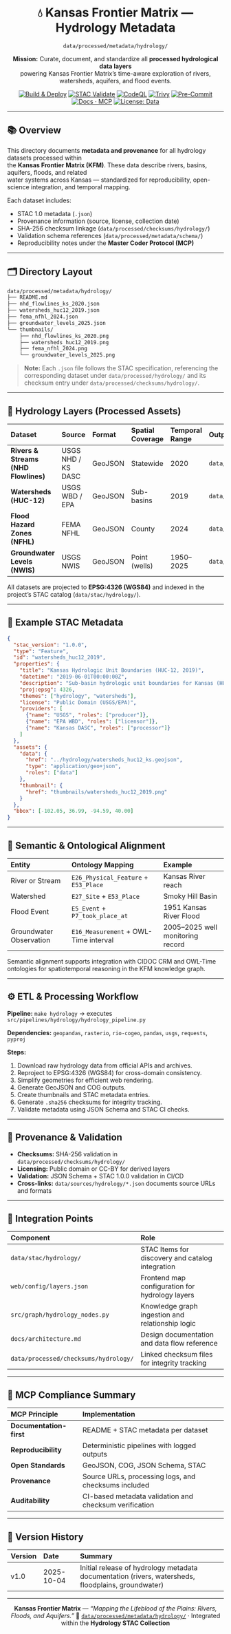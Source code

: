<div align="center">

# 💧 Kansas Frontier Matrix — Hydrology Metadata  
`data/processed/metadata/hydrology/`

**Mission:** Curate, document, and standardize all **processed hydrological data layers**  
powering Kansas Frontier Matrix’s time-aware exploration of rivers, watersheds, aquifers, and flood events.

[![Build & Deploy](https://github.com/bartytime4life/Kansas-Frontier-Matrix/actions/workflows/site.yml/badge.svg)](../../../.github/workflows/site.yml)
[![STAC Validate](https://github.com/bartytime4life/Kansas-Frontier-Matrix/actions/workflows/stac-validate.yml/badge.svg)](../../../.github/workflows/stac-validate.yml)
[![CodeQL](https://github.com/bartytime4life/Kansas-Frontier-Matrix/actions/workflows/codeql.yml/badge.svg)](../../../.github/workflows/codeql.yml)
[![Trivy](https://github.com/bartytime4life/Kansas-Frontier-Matrix/actions/workflows/trivy.yml/badge.svg)](../../../.github/workflows/trivy.yml)
[![Pre-Commit](https://img.shields.io/badge/pre--commit-enabled-brightgreen.svg)](https://pre-commit.com/)
[![Docs · MCP](https://img.shields.io/badge/Docs-MCP-blue)](../../../docs/)
[![License: Data](https://img.shields.io/badge/License-CC--BY%204.0-green)](../../../LICENSE)

</div>

---

## 📚 Overview

This directory documents **metadata and provenance** for all hydrology datasets processed within  
the **Kansas Frontier Matrix (KFM)**. These data describe rivers, basins, aquifers, floods, and related  
water systems across Kansas — standardized for reproducibility, open-science integration, and temporal mapping.

Each dataset includes:
- STAC 1.0 metadata (`.json`)  
- Provenance information (source, license, collection date)  
- SHA-256 checksum linkage (`data/processed/checksums/hydrology/`)  
- Validation schema references (`data/processed/metadata/schema/`)  
- Reproducibility notes under the **Master Coder Protocol (MCP)**  

---

## 🗂️ Directory Layout

```bash
data/processed/metadata/hydrology/
├── README.md
├── nhd_flowlines_ks_2020.json
├── watersheds_huc12_2019.json
├── fema_nfhl_2024.json
├── groundwater_levels_2025.json
└── thumbnails/
    ├── nhd_flowlines_ks_2020.png
    ├── watersheds_huc12_2019.png
    ├── fema_nfhl_2024.png
    └── groundwater_levels_2025.png
````

> **Note:**
> Each `.json` file follows the STAC specification, referencing the corresponding dataset under
> `data/processed/hydrology/` and its checksum entry under `data/processed/checksums/hydrology/`.

---

## 🌊 Hydrology Layers (Processed Assets)

| Dataset                              | Source             | Format  | Spatial Coverage | Temporal Range | Output                                                   |
| :----------------------------------- | :----------------- | :------ | :--------------- | :------------- | :------------------------------------------------------- |
| **Rivers & Streams (NHD Flowlines)** | USGS NHD / KS DASC | GeoJSON | Statewide        | 2020           | `data/processed/hydrology/nhd_flowlines_ks.geojson`      |
| **Watersheds (HUC-12)**              | USGS WBD / EPA     | GeoJSON | Sub-basins       | 2019           | `data/processed/hydrology/watersheds_huc12_ks.geojson`   |
| **Flood Hazard Zones (NFHL)**        | FEMA NFHL          | GeoJSON | County           | 2024           | `data/processed/hydrology/fema_nfhl_ks.geojson`          |
| **Groundwater Levels (NWIS)**        | USGS NWIS          | GeoJSON | Point (wells)    | 1950–2025      | `data/processed/hydrology/groundwater_levels_ks.geojson` |

All datasets are projected to **EPSG:4326 (WGS84)** and indexed in the project’s
STAC catalog (`data/stac/hydrology/`).

---

## 💾 Example STAC Metadata

```json
{
  "stac_version": "1.0.0",
  "type": "Feature",
  "id": "watersheds_huc12_2019",
  "properties": {
    "title": "Kansas Hydrologic Unit Boundaries (HUC-12, 2019)",
    "datetime": "2019-06-01T00:00:00Z",
    "description": "Sub-basin hydrologic unit boundaries for Kansas (HUC-12, EPA WBD).",
    "proj:epsg": 4326,
    "themes": ["hydrology", "watersheds"],
    "license": "Public Domain (USGS/EPA)",
    "providers": [
      {"name": "USGS", "roles": ["producer"]},
      {"name": "EPA WBD", "roles": ["licensor"]},
      {"name": "Kansas DASC", "roles": ["processor"]}
    ]
  },
  "assets": {
    "data": {
      "href": "../hydrology/watersheds_huc12_ks.geojson",
      "type": "application/geo+json",
      "roles": ["data"]
    },
    "thumbnail": {
      "href": "thumbnails/watersheds_huc12_2019.png"
    }
  },
  "bbox": [-102.05, 36.99, -94.59, 40.00]
}
```

---

## 🧩 Semantic & Ontological Alignment

| Entity                  | Ontology Mapping                      | Example                          |
| :---------------------- | :------------------------------------ | :------------------------------- |
| River or Stream         | `E26_Physical_Feature` + `E53_Place`  | Kansas River reach               |
| Watershed               | `E27_Site` + `E53_Place`              | Smoky Hill Basin                 |
| Flood Event             | `E5_Event` + `P7_took_place_at`       | 1951 Kansas River Flood          |
| Groundwater Observation | `E16_Measurement` + OWL-Time interval | 2005–2025 well monitoring record |

Semantic alignment supports integration with CIDOC CRM and OWL-Time ontologies
for spatiotemporal reasoning in the KFM knowledge graph.

---

## ⚙️ ETL & Processing Workflow

**Pipeline:**
`make hydrology` → executes `src/pipelines/hydrology/hydrology_pipeline.py`

**Dependencies:**
`geopandas`, `rasterio`, `rio-cogeo`, `pandas`, `usgs`, `requests`, `pyproj`

**Steps:**

1. Download raw hydrology data from official APIs and archives.
2. Reproject to EPSG:4326 (WGS84) for cross-domain consistency.
3. Simplify geometries for efficient web rendering.
4. Generate GeoJSON and COG outputs.
5. Create thumbnails and STAC metadata entries.
6. Generate `.sha256` checksums for integrity tracking.
7. Validate metadata using JSON Schema and STAC CI checks.

---

## 🧮 Provenance & Validation

* **Checksums:** SHA-256 validation in `data/processed/checksums/hydrology/`
* **Licensing:** Public domain or CC-BY for derived layers
* **Validation:** JSON Schema + STAC 1.0.0 validation in CI/CD
* **Cross-links:** `data/sources/hydrology/*.json` documents source URLs and formats

---

## 🔗 Integration Points

| Component                             | Role                                             |
| :------------------------------------ | :----------------------------------------------- |
| `data/stac/hydrology/`                | STAC Items for discovery and catalog integration |
| `web/config/layers.json`              | Frontend map configuration for hydrology layers  |
| `src/graph/hydrology_nodes.py`        | Knowledge graph ingestion and relationship logic |
| `docs/architecture.md`                | Design documentation and data flow reference     |
| `data/processed/checksums/hydrology/` | Linked checksum files for integrity tracking     |

---

## 🧠 MCP Compliance Summary

| MCP Principle           | Implementation                                         |
| :---------------------- | :----------------------------------------------------- |
| **Documentation-first** | README + STAC metadata per dataset                     |
| **Reproducibility**     | Deterministic pipelines with logged outputs            |
| **Open Standards**      | GeoJSON, COG, JSON Schema, STAC                        |
| **Provenance**          | Source URLs, processing logs, and checksums included   |
| **Auditability**        | CI-based metadata validation and checksum verification |

---

## 📅 Version History

| Version | Date       | Summary                                                                                            |
| :------ | :--------- | :------------------------------------------------------------------------------------------------- |
| v1.0    | 2025-10-04 | Initial release of hydrology metadata documentation (rivers, watersheds, floodplains, groundwater) |

---

<div align="center">

**Kansas Frontier Matrix** — *“Mapping the Lifeblood of the Plains: Rivers, Floods, and Aquifers.”*
📍 [`data/processed/metadata/hydrology/`](.) · Integrated within the **Hydrology STAC Collection**

</div>
